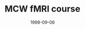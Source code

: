 ---
title: "MCW fMRI course"
project_id: 
date: 1998-09-06
conference_id: ""
presenters:
   - peter_bandettini
summary: "MCW fMRI course, Medical College of Wisconsin, Milwaukee, WI"
file: /assets/presentations/
filename: 
layout: presentation
---